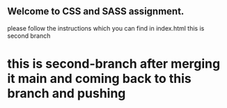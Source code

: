 ## Welcome to CSS and SASS assignment.
please follow the instructions which you can find in index.html
this is second branch
# this is second-branch after merging it main and coming back to this branch and pushing